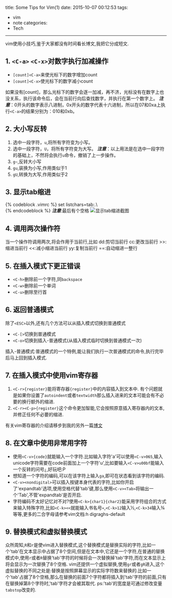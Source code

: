 title: Some Tips for Vim(1)
date: 2015-10-07 00:12:53
tags:
- vim
- note
categories:
- Tech

---
vim使用小技巧,鉴于大家都没有时间看长博文,我把它分成短文.
## 1. `<C-a>` `<C-x>`对数字执行加减操作
* `[count]<C-a>`来使光标下的数字增加count
* `[count]<C-x>`使光标下的数字减小count

如果没有[count]，那么光标下的数字会逐一加减，再不济，光标没有在数字上也没关系，执行该命令后，会在当前行向后查找数字，并执行在第一个数字上。
***注意***：0开头的数字表示八进制，0x开头的数字代表十六进制，所以在07和0xa上执行`<C-a>`的结果分别为：010和0xb。
## 2. 大小写反转
1. 选中一段字符，`u`,将所有字符变为小写。
2. 选中一段字符，`U`，将所有字符变为大写。
***注意***：以上用法是在选中一段字符的基础上，不然将会执行`u`命令，撤销了上一步操作。
3. `g~`,反转大小写
4. `gu`,装换为小写,作用类似于1
5. `gU`,转换为大写,作用类似于2
<!--more-->

## 3. 显示tab缩进
{% codeblock .vimrc %}
set listchars=tab:\.\  
{% endcodeblock %}
***注意***:最后有个空格
![显示tab缩进截图](http://7xl4y6.com1.z0.glb.clouddn.com/imageVIM显示tab截图.png)
## 4. 调用两次操作符
当一个操作符调用两次,将会作用于当前行,比如
dd:剪切当前行 
cc:更改当前行
\>>:缩进当前行
<<:减小缩进当前行
yy:复制当前行
==:自动缩进一整行
## 5. 在插入模式下更正错误
* `<C-h>`删除前一个字符,同`backspace`
* `<C-w>`删除前一个单词
* `<C-u>`删除至行首

## 6. 返回普通模式
除了`<ESC>`以外,还有几个方法可以从插入模式切换到普通模式
* `<C-[>`切换到普通模式
* `<C-o>`切换到插入-普通模式(从插入模式临时切换到普通模式一次)

插入-普通模式:普通模式的一个特例,能让我们执行一次普通模式的命令,执行完毕后马上回到插入模式.
## 7. 在插入模式中使用vim寄存器
1. `<C-r>{register}`能将寄存器`{register}`中的内容插入到文本中. 有个问题就是如果你设置了`autoindent`或者`textwidth`那么插入进来的文本可能会有不必要的换行额外的缩进.
2. `<C-r><C-p>{register}`这个命令更加智能,它会按照原意插入寄存器内的文本,并修正任何不必要的缩进.

有关vim寄存器的介绍请移步到我的另外一篇[博文](/how-to-use-vim-register)
## 8. 在文章中使用非常用字符
* 使用`<C-v>{code}`就能输入一个字符.比如输入字符'a'可以使用`<C-v>065`,输入unicode字符需要在code前面加上一个字符'u',比如要输入`<C-v>u00bf`能输入一个反转的问号`¿`,好玩吧:P
* 想知道一个字符的编码,可以在该字符上输入`ga`,即可在状态看到该字符的编码.
* `<C-v><nondigital>`可以插入按键本身代表的字符,比如你开启了'expandtab'选项,使用空格代替'tab'键,那么使用`<C-v><Tab>`将输出一个'Tab',不管'expandtab'是否开启.
* 字符编码不太好记忆对不对?使用`<C-k>{char1}{char2}`能采用字符组合的方式来输入特殊字符,比如`<C-k><<`就能输入书名号`«`,`<C-k>12`输入½,`<C-k>34`输入¾等等,更多的二合字母请参考vim文档:h digraghs-default

## 9. 替换模式和虚拟替换模式
众所周知,`R`和`r`是使vim进入替换模式,这个替换模式是替换实际的字符,比如一个'tab'在文本显示中占据了8个空间,但是在文本中,它还是一个字符,在普通的替换模式中,使用`r`或者`R`替换'tab'字符的时候将会一次替换掉'tab'字符,而在文本显示上将会显示为一次替换了8个空格. 
vim还提供一个虚拟替换,使用`gr`或者`gR`进入,这个虚拟替换的不同之处是:替换是按照屏幕显示的实际字符数来替换的.比如一个'tab'占据了8个空格,那么在替换的前面7个字符都将插入到'tab'字符的前面,只有在替换掉第8个字符时,'tab'字符才会被其取代.
ps:'tab'的宽度是可通过修改变量`tabstop`改变的.
